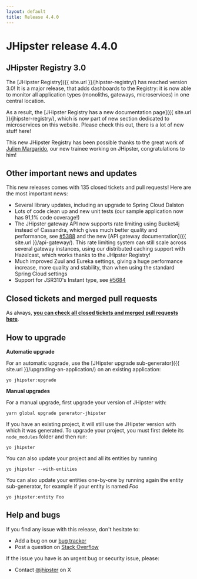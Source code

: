 ```yaml
---
layout: default
title: Release 4.4.0
---
```


JHipster release 4.4.0
==================

JHipster Registry 3.0
----------

The [JHipster Registry]({{ site.url }}/jhipster-registry/) has reached version 3.0! It is a major release, that adds dashboards to the Registry: it is now able to monitor all application types (monoliths, gateways, microservices) in one central location.

As a result, the [JHipster Registry has a new documentation page]({{ site.url }}/jhipster-registry/), which is now part of new section dedicated to microservices on this website. Please check this out, there is a lot of new stuff here!

This new JHipster Registry has been possible thanks to the great work of [Julien Margarido](https://github.com/JulienMrgrd), our new trainee working on JHipster, congratulations to him!

Other important news and updates
----------

This new releases comes with 135 closed tickets and pull requests! Here are the most important news:

- Several library updates, including an upgrade to Spring Cloud Dalston
- Lots of code clean up and new unit tests (our sample application now has 91,1% code coverage!)
- The JHipster gateway API now supports rate limiting using Bucket4j instead of Cassandra, which gives much better quality and performance, see [#5388](https://github.com/jhipster/generator-jhipster/issues/5388) and the new [API gateway documentation]({{ site.url }}/api-gateway/). This rate limiting system can still scale across several gateway instances, using our distributed caching support with Hazelcast, which works thanks to the JHipster Registry!
- Much improved Zuul and Eureka settings, giving a huge performance increase, more quality and stability, than when using the standard Spring Cloud settings
- Support for JSR310's Instant type, see [#5684](https://github.com/jhipster/generator-jhipster/pull/5684)

Closed tickets and merged pull requests
------------
As always, __[you can check all closed tickets and merged pull requests here](https://github.com/jhipster/generator-jhipster/issues?q=milestone%3A4.4.0+is%3Aclosed)__.

How to upgrade
------------

**Automatic upgrade**

For an automatic upgrade, use the [JHipster upgrade sub-generator]({{ site.url }}/upgrading-an-application/) on an existing application:

```
yo jhipster:upgrade
```

**Manual upgrades**

For a manual upgrade, first upgrade your version of JHipster with:

```
yarn global upgrade generator-jhipster
```

If you have an existing project, it will still use the JHipster version with which it was generated.
To upgrade your project, you must first delete its `node_modules` folder and then run:

```
yo jhipster
```

You can also update your project and all its entities by running

```
yo jhipster --with-entities
```

You can also update your entities one-by-one by running again the entity sub-generator, for example if your entity is named _Foo_

```
yo jhipster:entity Foo
```

Help and bugs
--------------

If you find any issue with this release, don't hesitate to:

- Add a bug on our [bug tracker](https://github.com/jhipster/generator-jhipster/issues?state=open)
- Post a question on [Stack Overflow](http://stackoverflow.com/tags/jhipster/info)

If the issue you have is an urgent bug or security issue, please:

- Contact [@jhipster](https://twitter.com/jhipster) on X
